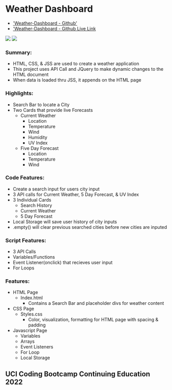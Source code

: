# Weather Dashboard

* ['Weather-Dashboard - Github'](https://github.com/KevinNg2/Weather-Dashboard)
* ['Weather-Dashboard - Github Live Link](https://kevinng2.github.io/Weather-Dashboard/)

![](./weather-dashboard.png)
![](./5%20day%20forecast.png)

### Summary:
* HTML, CSS, & JSS are used to create a weather application
* This project uses API Call and JQuery to make dynamic changes to the HTML document
* When data is loaded thru JSS, it appends on the HTML page

### Highlights:
* Search Bar to locate a City
* Two Cards that provide live Forecasts
  * Current Weather
    * Location
    * Temperature 
    * Wind
    * Humidity
    * UV Index
  * Five Day Forecast
    * Location
    * Temperature
    * Wind

### Code Features:
* Create a search input for users city input
* 3 API calls for Current Weather, 5 Day Forecast, & UV Index
* 3 Individual Cards 
  * Search History
  * Current Weather
  * 5 Day Forecast
* Local Storage will save user history of city inputs
* .empty() will clear previous searched cities before new cities are inputed 

### Script Features:
* 3 API Calls
* Variables/Functions
* Event Listener(onclick) that recieves user input
* For Loops

### Features:
* HTML Page
  * Index.html
    * Contains a Search Bar and placeholder divs for weather content
* CSS Page
  * Styles.css
    * Color, visualization, formatting for HTML page with spacing & padding
* Javascript Page
  * Variables
  * Arrays
  * Event Listeners
  * For Loop
  * Local Storage

## UCI Coding Bootcamp Continuing Education 2022